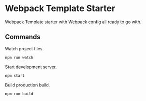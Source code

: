 # Webpack Template Starter

Webpack Template starter with Webpack config all ready to go with.

## Commands

Watch project files.

```bash
npm run watch
```

Start development server.

```bash
npm start
```

Build production build.

```bash
npm run build
```
